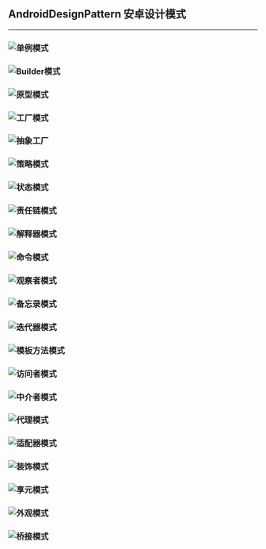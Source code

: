 ## AndroidDesignPattern 安卓设计模式

----
### ![单例模式]()
### ![Builder模式]()
### ![原型模式]()
### ![工厂模式]()
### ![抽象工厂]()
### ![策略模式]()
### ![状态模式]()
### ![责任链模式]()
### ![解释器模式]()
### ![命令模式]()
### ![观察者模式]()
### ![备忘录模式]()
### ![迭代器模式]()
### ![模板方法模式]()
### ![访问者模式]()
### ![中介者模式]()
### ![代理模式]()
### ![适配器模式]()
### ![装饰模式]()
### ![享元模式]()
### ![ 外观模式]()
### ![桥接模式]()

